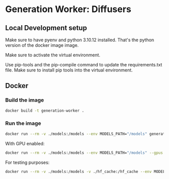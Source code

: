 # Generation Worker: Diffusers

## Local Development setup

Make sure to have pyenv and python 3.10.12 installed. That's the python version of the docker image image.

Make sure to activate the virtual environment.

Use pip-tools and the pip-compile command to update the requirements.txt file. Make sure to install pip tools into the virtual environment.


## Docker

### Build the image

```bash
docker build -t generation-worker .
```

### Run the image

```bash
docker run --rm -v ./models:/models --env MODELS_PATH="/models" generation-worker
```

With GPU enabled:
```bash
docker run --rm -v ./models:/models --env MODELS_PATH="/models" --gpus all generation-worker
```

For testing purposes:
```bash
docker run --rm -v ./models:/models -v ./hf_cache:/hf_cache --env MODELS_PATH="/models" --env HF_HOME="/hf_cache" generation-worker python -m src.sample_image
```